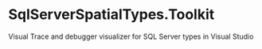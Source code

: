 # SqlServerSpatialTypes.Toolkit
Visual Trace and debugger visualizer for SQL Server types in Visual Studio

